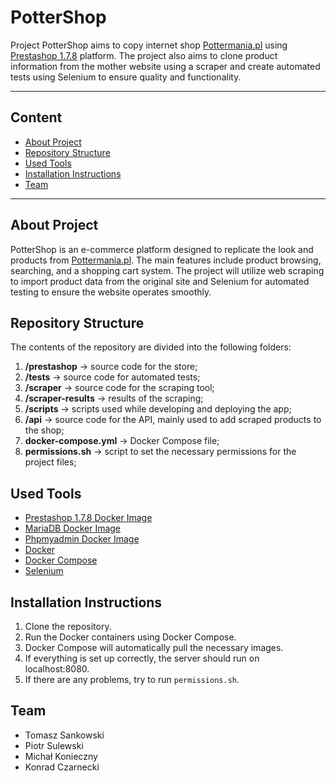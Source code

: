 # PotterShop

Project PotterShop aims to copy internet shop [Pottermania.pl](https://pottermania.pl) using [Prestashop 1.7.8](https://github.com/PrestaShop/PrestaShop/tree/1.7.8.x) platform. The project also aims to clone product information from the mother website using a scraper and create automated tests using Selenium to ensure quality and functionality.

---

## Content
- [About Project](#about-project)
- [Repository Structure](#repository-structure)
- [Used Tools](#used-tools)
- [Installation Instructions](#installation-instructions)
- [Team](#team)

---

## About Project
PotterShop is an e-commerce platform designed to replicate the look and products from [Pottermania.pl](https://pottermania.pl). The main features include product browsing, searching, and a shopping cart system. The project will utilize web scraping to import product data from the original site and Selenium for automated testing to ensure the website operates smoothly.

## Repository Structure
The contents of the repository are divided into the following folders:
1. **/prestashop** -> source code for the store;
2. **/tests** -> source code for automated tests;
3. **/scraper** -> source code for the scraping tool;
4. **/scraper-results** -> results of the scraping;
5. **/scripts** -> scripts used while developing and deploying the app;
6. **/api** -> source code for the API, mainly used to add scraped products to the shop;
7. **docker-compose.yml** -> Docker Compose file;
8. **permissions.sh** -> script to set the necessary permissions for the project files;

## Used Tools
- [Prestashop 1.7.8 Docker Image](https://github.com/PrestaShop/PrestaShop/tree/1.7.8.x)
- [MariaDB Docker Image](https://hub.docker.com/_/mariadb)
- [Phpmyadmin Docker Image](https://hub.docker.com/_/phpmyadmin)
- [Docker](https://www.docker.com/)
- [Docker Compose](https://docs.docker.com/compose/)
- [Selenium](https://www.selenium.dev/documentation/)

## Installation Instructions
1. Clone the repository.
2. Run the Docker containers using Docker Compose.
3. Docker Compose will automatically pull the necessary images.
4. If everything is set up correctly, the server should run on localhost:8080.
5. If there are any problems, try to run `permissions.sh`.

## Team
- Tomasz Sankowski
- Piotr Sulewski
- Michał Konieczny
- Konrad Czarnecki
